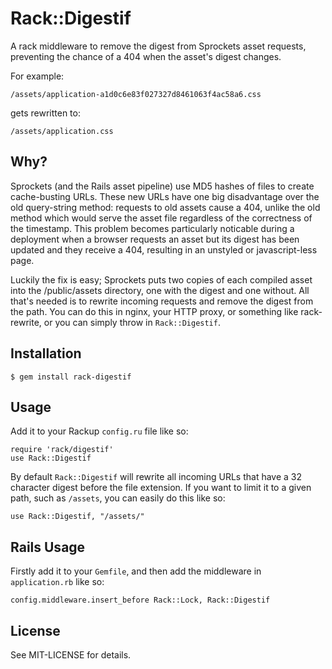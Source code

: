 Rack::Digestif
==============

A rack middleware to remove the digest from Sprockets asset requests, preventing the chance of a 404 when the asset's digest changes.

For example:

    /assets/application-a1d0c6e83f027327d8461063f4ac58a6.css

gets rewritten to:

    /assets/application.css

Why?
----

Sprockets (and the Rails asset pipeline) use MD5 hashes of files to create cache-busting URLs. These new URLs have one big disadvantage over the old query-string method: requests to old assets cause a 404, unlike the old method which would serve the asset file regardless of the correctness of the timestamp. This problem becomes particularly noticable during a deployment when a browser requests an asset but its digest has been updated and they receive a 404, resulting in an unstyled or javascript-less page.

Luckily the fix is easy; Sprockets puts two copies of each compiled asset into the /public/assets directory, one with the digest and one without. All that's needed is to rewrite incoming requests and remove the digest from the path. You can do this in nginx, your HTTP proxy, or something like rack-rewrite, or you can simply throw in `Rack::Digestif`.

Installation
------------

    $ gem install rack-digestif
    
Usage
-----

Add it to your Rackup `config.ru` file like so:

    require 'rack/digestif'
    use Rack::Digestif

By default `Rack::Digestif` will rewrite all incoming URLs that have a 32 character digest before the file extension. If you want to limit it to a given path, such as `/assets`, you can easily do this like so:

    use Rack::Digestif, "/assets/"


Rails Usage
-----------

Firstly add it to your `Gemfile`, and then add the middleware in `application.rb` like so:

    config.middleware.insert_before Rack::Lock, Rack::Digestif


License
-------

See MIT-LICENSE for details.